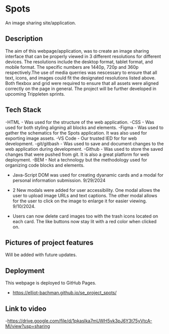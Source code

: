 # Spots

An image sharing site/application.

## Description

The aim of this webpage/application, was to create an image sharing interface that can be properly viewed in 3 different resolutions for different devices. The resolutions include the desktop format, tablet format, and mobile format. The specific numbers are 1440p, 720p and 360p respectively.The use of media querries was nescessary to ensure that all text, icons, and images could fit the designated resolutions listed above. Both flexbox and grid were required to ensure that all assets were aligned correctly on the page in general. The project will be further developed in upcoming Trippleten sprints.

## Tech Stack

-HTML - Was used for the structure of the web application.
-CSS - Was used for both styling aligning all blocks and elements.
-Figma - Was used to gather the schematics for the Spots application. It was also used for exporting image assets.
-VS Code - Our trusted IED for for web development.
-git/gitbash - Was used to save and document changes to the web application during development.
-Github - Was used to store the saved changes that were pushed from git. It is also a great platform for web deployment.
-BEM - Not a technology but the methodology used for organizing code blocks and elements.

- Java-Script DOM was used for creating dyanamic cards and a modal for personal information submission. 9/29/2024

- 2 New modals were added for user accessibility. One modal allows the user to upload image URLs and text captions. The other modal allows for the user to click on the image to enlarge it for easier viewing. 9/10/2024.

- Users can now delete card images too with the trash icons located on each card. The like buttons now stay lit with a red color when clicked on.

## Pictures of project features

Will be added with future updates.

## Deployment

This webpage is deployed to GitHub Pages.

- https://elliot-bachman.github.io/se_project_spots/

## Link to video

-https://drive.google.com/file/d/1pkasIka7mUWH5vk3pJ6Y3t75yVtcA-Ml/view?usp=sharing
